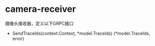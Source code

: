 # camera-receiver
摄像头接收器，定义以下GRPC接口
- SendTraceIds(context.Context, *model.TraceIds) (*model.TraceIds, error)

